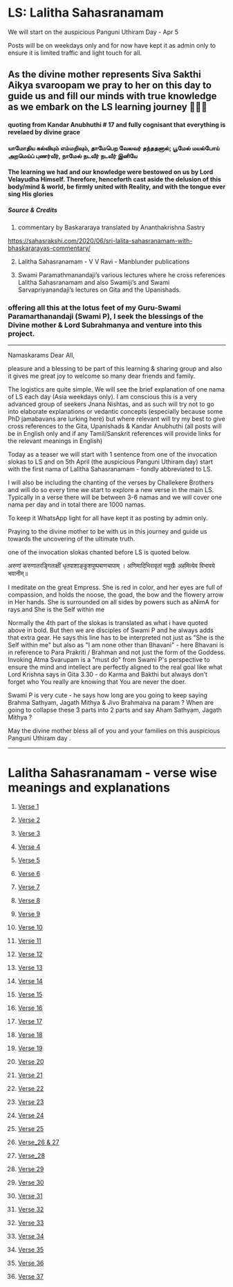 # LS: Lalitha Sahasranamam

We will start on the auspicious Panguni Uthiram Day - Apr 5

Posts will be on weekdays only and for now have kept it as admin only to ensure it is limited traffic and light touch for all.

## As the divine mother represents Siva Sakthi Aikya svaroopam we pray to her on this day to guide us and fill our minds with true knowledge as we embark on the LS learning journey 🙏🙇‍♂️

#### quoting from Kandar Anubhuthi # 17 and fully cognisant that everything is revelaed by divine grace

#### யாமோதிய  கல்வியும்  எம்மறிவும், தாமேபெற  வேலவர்  தந்ததனால்; பூமேல்  மயல்போய்  அறமெய்ப்  புணர்வீர், நாமேல்  நடவீர்  நடவீர்  இனியே

#### The learning we had and our knowledge were bestowed on us by Lord Velayudha Himself. Therefore, henceforth cast aside the delusion of this body/mind & world, be firmly united with Reality, and with the tongue ever sing His glories

##### Source & Credits 

1. commentary by Baskararaya translated by Ananthakrishna Sastry 

https://sahasrakshi.com/2020/06/sri-lalita-sahasranamam-with-bhaskararayas-commentary/

2. Lalitha Sahasranamam - V V Ravi - Manblunder publications 

3. Swami Paramathmanandaji’s various lectures where he cross references Lalitha Sahasranamam and also Swamiji’s and Swami Sarvapriyanandaji’s lectures on Gita and the Upanishads.

### offering all this at the lotus feet of my Guru-Swami Paramarthanandaji (Swami P), I seek the blessings of the Divine mother & Lord Subrahmanya and venture into this project. 

--------------------------------------------

Namaskarams Dear All, 

pleasure and a blessing to be part of this learning & sharing group and also it gives me great joy to welcome so many dear friends and family. 

The logistics are quite simple.  We will see the brief explanation of one nama of LS each day (Asia weekdays only).  I am conscious this is a very advanced group of seekers Jnana Nishtas, and as such will try not to go into elaborate explanations or vedantic concepts (especially because some PhD jamabavans are lurking here) but  where relevant will try my best to give cross references to the Gita, Upanishads & Kandar Anubhuthi (all posts will be in English only and if any Tamil/Sanskrit references will provide links for the relevant meanings in English) 

Today as a teaser we will start with 1 sentence from one of the invocation slokas to LS and on 5th April (the auspicious Panguni Uthiram day) start with the first nama of Lalitha Sahasranamam - fondly abbreviated to LS. 

I will also be including the chanting of the verses by Challekere Brothers and will do so every time we start to explore a new verse in the main LS. Typically in a verse there will be between 3-6 namas and we will cover one nama per day and in total there are 1000 namas.  

To keep it WhatsApp light for all have kept it as posting by admin only. 

Praying to the divine mother to be with us in this journey and guide us towards the uncovering of the ultimate truth.

one of the invocation slokas chanted before LS is quoted below.

अरुणां करुणातरङ्गिताक्षीं धृतपाशाङ्कुशपुष्पबाणचापाम् ।
अणिमादिभिरावृतां मयुखैः अहमित्येव विभावये भवानीम्॥

I meditate on the great Empress. She is red in color, and her eyes are full of compassion, and holds the noose, the goad, the bow and the flowery arrow in Her hands. She is surrounded on all sides by powers such as aNimA for rays and She is the Self within me 

Normally the 4th part of the slokas is translated as what i have quoted above in bold. But then we are disciples of Swami P and he always adds that extra gear.  He says this line has to be interpreted not just as "She is the Self within me" but also as "I am none other than Bhavani" - here Bhavani is in reference to Para Prakriti / Brahman and not just the form of the Goddess. Invoking Atma Svarupam is a "must do" from Swami P's perspective to ensure the mind and intellect are perfectly aligned to the real goal like what Lord Krishna says in Gita 3.30 - do Karma and Bakthi but always don’t forget who You really are knowing that You are never the doer. 

Swami P is very cute - he says how long are you going to keep saying Brahma Sathyam, Jagath Mithya & Jivo Brahmaiva na param ? When are going to collapse these 3 parts into 2 parts and say Aham Sathyam, Jagath Mithya  ?

May the divine mother bless all of you and your families on this auspicious Panguni Uthiram day .

------------------------------------

# Lalitha Sahasranamam - verse wise meanings and explanations


1. [Verse 1](verse_001.md)

2. [Verse 2](verse_002.md)

3. [Verse 3](verse_003.md)

4. [Verse 4](verse_004.md)

5. [Verse 5](verse_005.md)

1. [Verse 6](verse_006.md)

1. [Verse 7](verse_007.md)

1. [Verse 8](verse_008.md)

1. [Verse 9](verse_009.md)

1. [Verse 10](verse_010.md)

1. [Verse 11](verse_011.md)

1. [Verse 12](verse_012.md)

1. [Verse 13](verse_013.md)

1. [Verse 14](verse_014.md)

1. [Verse 15](verse_015.md)

1. [Verse 16](verse_016.md)

1. [Verse 17](verse_017.md)

1. [Verse 18](verse_018.md)

1. [Verse 19](verse_019.md)

1. [Verse 20](verse_020.md)

1. [Verse 21](verse_021.md)

1. [Verse 22](verse_022.md)

1. [Verse 23](verse_023.md)

1. [Verse 24](verse_024.md)
 
1. [Verse 25](verse_025.md)

1. [Verse_26 & 27](verse_026&27.md)
 
1. [Verse_28](verse_028.md) 

1. [Verse 29](verse_029.md)

1. [Verse 30](verse_30.md)

1. [Verse 31](verse_31.md)

1. [Verse 32](verse_32.md)

1. [Verse 33](verse_33.md)

1. [Verse 34](verse_34.md)

1. [Verse 35](verse_35.md)

1. [Verse 36](verse_36.md)

1. [Verse 37](verse_37.md)



